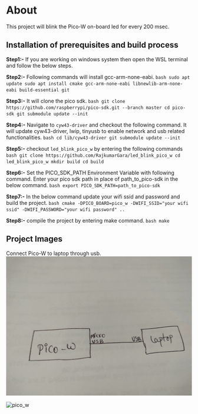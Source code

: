 # About
This project will blink the Pico-W on-board led for every 200 msec. 

## Installation of prerequisites and build process

**Step1:-** If you are working on windows system then open the WSL terminal and follow the below steps.

**Step2:-** Following commands will install gcc-arm-none-eabi.
    ```bash
    sudo apt update
    sudo apt install cmake gcc-arm-none-eabi libnewlib-arm-none-eabi build-essential git
    ```
  
**Step3:-** It will clone the pico sdk.
    ```bash
    git clone https://github.com/raspberrypi/pico-sdk.git --branch master
    cd pico-sdk
    git submodule update --init
    ```

**Step4:-** Navigate to `cyw43-driver` and checkout the following command. It will update cyw43-driver, lwip, tinyusb to enable network and usb related functionalities.
    ```bash
    cd lib/cyw43-driver
    git submodule update --init
    ```

**Step5:-** checkout `led_blink_pico_w` by entering the following commands
    ```bash
    git clone https://github.com/RajkumarGara/led_blink_pico_w
    cd led_blink_pico_w
    mkdir build
    cd build
    ```

**Step6:-** Set the PICO_SDK_PATH Environment Variable with following command. Enter your pico sdk path in place of path_to_pico-sdk in the below command.
    ```bash
    export PICO_SDK_PATH=path_to_pico-sdk
    ```

**Step7:-** In the below command update your wifi ssid and password and build the project.
    ```bash
    cmake -DPICO_BOARD=pico_w -DWIFI_SSID="your wifi ssid" -DWIFI_PASSWORD="your wifi password" ..
    ```

**Step8:-** compile the project by entering make command.
    ```bash
    make
    ```


## Project Images
Connect Pico-W to laptop through usb.
![connections](img/1.jpg)

![pico_w](img/2.jpg)

